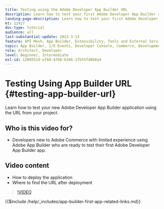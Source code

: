 ```yaml
---
title: Testing using the Adobe Developer App Builder URL
description: Learn how to test your first Adobe Developer App Builder app from the provided App Builder URL for your project.
landing-page-description: Learn how to test your first Adobe Developer App Builder app from the provided URL from your project.
kt: 12427
doc-type: tutorial
audience: all
last-substantial-update: 2023-3-13
feature: API Mesh, App Builder, Extensibility, Tools and External Services, Backend Development
topic: App Builder, I/O Events, Developer Console, Commerce, Development, Integrations
role: Architect, Developer
level: Beginner, Intermediate
exl-id: 120d551d-efb0-4766-b346-1fb55fd868a4
---
```

# Testing Using App Builder URL {#testing-app-builder-url}

Learn how to test your new Adobe Developer App Builder application using the URL from your project.

## Who is this video for?

* Developers new to Adobe Commerce with limited experience using Adobe App Builder who are ready to test their first Adobe Developer App Builder app.

## Video content

* How to deploy the application
* Where to find the URL after deployment

>[!VIDEO](https://video.tv.adobe.com/v/3416664?quality=12&learn=on)

{{$include /help/_includes/app-builder-first-app-related-links.md}}
